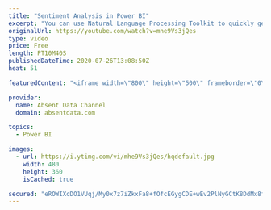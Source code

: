 ```yaml
---
title: "Sentiment Analysis in Power BI"
excerpt: "You can use Natural Language Processing Toolkit to quickly get sentiment scores on text like comments or tweets. You can check out the full written instructions here:"
originalUrl: https://youtube.com/watch?v=mhe9Vs3jQes
type: video
price: Free
length: PT10M40S
publishedDateTime: 2020-07-26T13:08:50Z
heat: 51

featuredContent: "<iframe width=\"800\" height=\"500\" frameborder=\"0\" src=\"https://www.youtube.com/embed/mhe9Vs3jQes\" allow=\"accelerometer; autoplay; encrypted-media; gyroscope; picture-in-picture\" allowfullscreen></iframe>"

provider:
  name: Absent Data Channel
  domain: absentdata.com

topics:
  - Power BI

images:
  - url: https://i.ytimg.com/vi/mhe9Vs3jQes/hqdefault.jpg
    width: 480
    height: 360
    isCached: true

secured: "eROWIXcDO1VUqj/My0x7z7iZkxFa8+fOfcEGygCDE+wEv2PlNyGCtK8DdMx8fSd+nCeZCGtjwRksb63Gn9K5ETbb/SncLRiB9Aiygf0KXg11BXLFrZl7CBryAznrPKL6WRY5NMT8SHxHgTHnPzyWufbmTTjli5w0UVVgBDlcfsw/ER2yRjqiop+/NYzHXhld+amZmcoQcKC7+4PfifhSj+MTTxSQrOfmZyJeOVCKJ5/3TuehPxQh9oJbXNtAoRYu7V3fKrdlj8pcnUB1r8VezUxSF6yjTrPUagqeXo6E94R85+NvnHNRjwzZ5SWlZ1eLYYCp8XIBNW4NByEudRpgGX0IFHOfYDoNnlNF14HIQAsiCY/EujS7TQylC5pRyKSKOB0dqniRCPbTE9kqNLsc7EjrmC8eLjKAgXKMmxeHUug=;KZkNXJh3AkxR3c//r+ShaA=="
---
```


